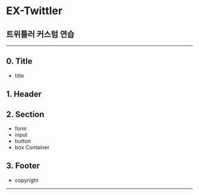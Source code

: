 # EX-Twittler
## 트위틀러 커스텀 연습
- - -
## 0. Title
- title
## 1. Header

## 2. Section
- form
- input
- button
- box Container
## 3. Footer
- copyright
- - -